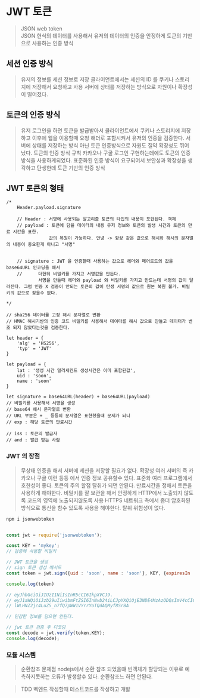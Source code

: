 

# JWT 토큰

> JSON web token   
> JSON 현식의 데이터를 사용해서 유저의 데이터의 인증을 안정하게 토큰의 기반으로 사용하는 인증 방식

## 세션 인증 방식
> 유저의 정보를 세션 정보로 저장
> 클라이언트에서는 세션의 ID 를 쿠키나 스토리지에 저장해서 요청하고 사용
> 서버에 상태를 저장하는 방식으로 자원이나 확장성이 떨어졌다.

## 토큰의 인증 방식
> 유저 로그인을 하면 토큰을 발급받아서 클라이언트에서 쿠키나 스토리지에 저장하고
> 이후에 웹을 이용할때 요청 해더로 포함시켜서 유저의 인증을 검증한다.
> 서버에 상태를 저장하는 방식 아닌 토큰 인증방식으로 자원도 질약 확장성도 뛰어났다.
> 토큰의 인증 방식 규칙 카카오나 구굴 로그인 구현하는데에도 토큰의 인증방식을 사용하게되었다.
> 표준화된 인증 방식이 요구되어서 보안성과 확장성을 생각하고 탄생한데 토큰 기반의 인증 방식

## JWT 토큰의 형태 


```JS
/*
    Header.payload.signature
    
    // Header : 서명에 사용되는 알고리즘 토큰의 타입의 내용이 포한된다. 객체
    // payload : 토큰에 담을 데이터의 내용 유저 정보와 토큰의 발생 시간과 토큰의 만료 시간을 표한.
                값의 복원이 가능하다. 안녕 -> 항상 같은 값으로 해시화 해시의 문자열의 내용이 중요한게 아니고 "서명"
                
                
    // signature : JWT 을 인증할때 사용하는 값으로 헤더와 페어로드의 값을 base64URL 인코딩을 해서 
    //      더한뒤 비밀키를 가지고 서명값을 만든다.
            서명을 만들때 헤더와 payload 와 비밀키를 가지고 만드는데 서명의 값이 달라진다. 그럼 인증 X 검중이 안되는 토큰의 값이 탄생 서명의 값으로 원본 복원 불가. 비밀키의 값으로 찾을수 없다.

*/ 

// sha256 데이터를 고정 해시 문자열로 변환
// HMAC 해시기반의 인증 코드 비밀키를 사용해서 데이터를 해시 값으로 만들고 데이터가 변조 되지 않았다는것을 검증한다.

let header = {
    'alg' = 'HS256',
    'typ' = 'JWT'
}

let payload = {
    lat : '생성 시간 밀리세컨드 생성시간은 이미 포함된값',
    uid : 'soon',
    name : 'soon'
}

let signature = base64URL(header) + base64URL(payload)
// 비밀키를 사용해서 서명을 생성
// base64 해시 문자열로 변환
// URL 부분은 + _ 등등의 문자열은 표현했을때 문제가 되니
// exp : 해당 토큰의 만료시간

// iss : 토큰의 발급자
// and : 발급 받는 사람

```

### JWT 의 장점
> 무상태 인증을 해서 서버에 세션을 저장할 필요가 없다.
> 확장성 여러 서버의 즉 카카오나 구글 이런 등등 에서 인증 정보 공유할수 있다.
> 표준화 여러 프로그램에서 호한성이 좋다.
> 토큰의 주의 할점 탈취가 되면 안된다. 만료시간을 정해서 토큰을 사용하게 해야한다.
> 비밀키를 잘 보관을 해서 안정하게 HTTP에서 노출되지 않도록 코드의 영역에 노출되지않도록 사용
> HTTPS 네트워크 측에서 좀더 암호화된 방식으로 통신을 함수 있도록 사용을 해야한다. 탈취 위험성이 없다.


```sh
npm i jsonwebtoken

```

```js

const jwt = require('jsonwebtoken');

const KEY = 'mykey';
// 검증에 사용할 비밀키

// JWT 토큰을 생성
// sign 토큰 생성 메서드
const token = jwt.sign({uid : 'soon', name : 'soon'}, KEY, {expiresIn : '1h'});

console.log(token)

// eyJhbGciOiJIUzI1NiIsInR5cCI6IkpXVCJ9.
// eyJ1aWQiOiJzb29uIiwibmFtZSI6InNvb24iLCJpYXQiOjE3NDE4MzAzODQsImV4cCI6MTc0MTgzMzk4NH0.
// lWLHNZ2jc4LuZ5_n7fQ7pWW1VYrrYoTQdAQMyf8SrBA

// 민감한 정보를 담으면 안된다.

// jwt 토큰 검증 후 디코딩
const decode = jwt.verify(token,KEY);
console.log(decode);

```

### 모듈 시스템
> 순환참조 문제점 nodejs에서 순환 참조 되었을떄 
> 빈객체가 할당되는 이유로 예측하지못하는 오류가 발생할수 있다. 순환참조느 하면 안된다. 

> TDD 벡엔드 작성할때 테스트코드를 작성하고 개발